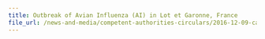 ```yaml
---
title: Outbreak of Avian Influenza (AI) in Lot et Garonne, France 
file_url: /news-and-media/competent-authorities-circulars/2016-12-09-ca.pdf
---
```


